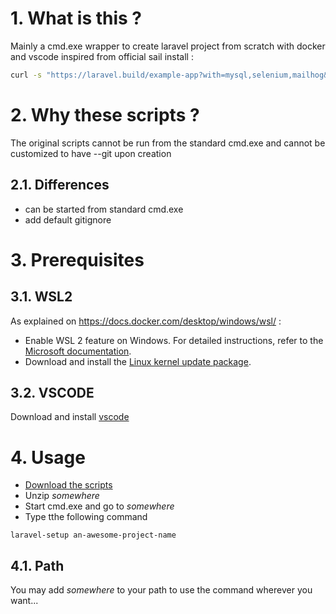# 1. What is this ?
Mainly a cmd.exe wrapper to create laravel project from scratch with docker and vscode inspired from official sail install :
```bash
curl -s "https://laravel.build/example-app?with=mysql,selenium,mailhog&devcontainer" | bash
```

# 2. Why these scripts ?
The original scripts cannot be run from the standard cmd.exe and cannot be customized to have --git upon creation

## 2.1. Differences
- can be started from standard cmd.exe
- add default gitignore

# 3. Prerequisites
## 3.1. WSL2
As explained on https://docs.docker.com/desktop/windows/wsl/ :
 - Enable WSL 2 feature on Windows. For detailed instructions, refer to the [Microsoft documentation](https://docs.microsoft.com/en-us/windows/wsl/install-win10).
 - Download and install the [Linux kernel update package](https://docs.microsoft.com/windows/wsl/wsl2-kernel).

## 3.2. VSCODE
Download and install [vscode](https://code.visualstudio.com/download)
 
# 4. Usage
 - [Download the scripts](https://github.com/jonathanMelly/laravel-setup/archive/refs/heads/main.zip)
 - Unzip *somewhere*
 - Start cmd.exe and go to *somewhere*
 - Type tthe following command

```batch
laravel-setup an-awesome-project-name
```

## 4.1. Path
You may add *somewhere* to your path to use the command wherever you want...